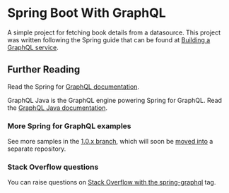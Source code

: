 # Spring Boot With GraphQL
A simple project for fetching book details from a datasource. This project was written following the Spring guide that can be found at 
[Building a GraphQL service](https://spring.io/guides/gs/graphql-server).

## Further Reading

Read the Spring for [GraphQL documentation](https://docs.spring.io/spring-graphql/reference/).

GraphQL Java is the GraphQL engine powering Spring for GraphQL. Read the [GraphQL Java documentation](https://www.graphql-java.com/documentation/getting-started).

### More Spring for GraphQL examples
See more samples in the [1.0.x branch](https://github.com/spring-projects/spring-graphql/tree/1.0.x/samples), which will soon be [moved into](https://github.com/spring-projects/spring-graphql/issues/208) a separate repository.

### Stack Overflow questions
You can raise questions on [Stack Overflow with the spring-graphql](https://stackoverflow.com/questions/tagged/spring-graphql) tag.